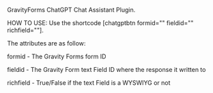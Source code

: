 GravityForms ChatGPT Chat Assistant Plugin.


HOW TO USE:
Use the shortcode [chatgptbtn formid="" fieldid="" richfield=""].

The attributes are as follow:

formid - The Gravity Forms form ID

fieldid - The Gravity Form text Field ID where the response it written to

richfield - True/False if the text Field is a WYSWIYG or not

